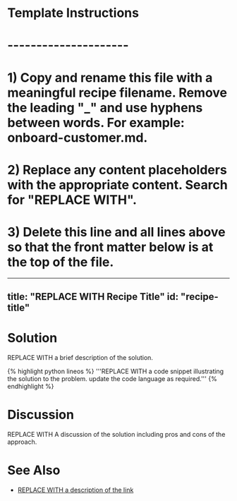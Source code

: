 # Template Instructions
# ---------------------
# 1) Copy and rename this file with a meaningful recipe filename. Remove the leading "_" and use hyphens between words. For example: onboard-customer.md.
# 2) Replace any content placeholders with the appropriate content. Search for "REPLACE WITH".
# 3) Delete this line and all lines above so that the front matter below is at the top of the file. 
---
title: "REPLACE WITH Recipe Title"
id: "recipe-title" 
---

# Solution

REPLACE WITH a brief description of the solution.

{% highlight python lineos %}
    '''REPLACE WITH a code snippet illustrating the solution to the problem. update the code language as required.'''
{% endhighlight %}

# Discussion

REPLACE WITH A discussion of the solution including pros and cons of the approach.

# See Also

* [REPLACE WITH a description of the link](http://www.google.com)
